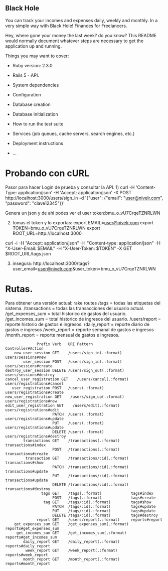 ## Black Hole
You can track your incomes and expenses daily, weekly and monthly. In a very simple way with Black Hole! Finances for Freelancers.

Hey, where gone your money the last week? do you know?
This README would normally document whatever steps are necessary to get the
application up and running.

Things you may want to cover:

* Ruby version: 2.3.0
* Rails 5 - API.

* System dependencies

* Configuration

* Database creation

* Database initialization

* How to run the test suite

* Services (job queues, cache servers, search engines, etc.)

* Deployment instructions

* ...

# Probando con cURL
Pasor para hacer Login de prueba y consultar la API.
1)
curl -H 'Content-Type: application/json' -H 'Accept: application/json' -X POST http://localhost:3000/users/sign_in -d '{"user": {"email": "user@nivelr.com", "password": "clave12345"}}'

Genera un json y de ahi podes ver el user token:bmu_o_vU7CrqeTZNRLWN

2) tomas el token y lo exportas:
export EMAIL=user@nivelr.com
export TOKEN=bmu_o_vU7CrqeTZNRLWN
export ROOT_URL=http://localhost:3000

curl -i -H "Accept: application/json" -H "Content-type: application/json"  -H "X-User-Email: $EMAIL" -H "X-User-Token: $TOKEN" -X GET $ROOT_URL/tags.json

3) insegura:
http://localhost:3000/tags?user_email=user@nivelr.com&user_token=bmu_o_vU7CrqeTZNRLWN

# Rutas.
Para obtener una versión actual: rake routes
/tags = todas las etiquetas del sistema.
/transactions = todas las transacciones del usuario actual.
/get_expenses_sum = total historico de gastos del usuario.
/get_incomes_sum = total historico de ingresos del usuario.
/users/report = reporte historio de gastos e ingresos.
/daily_report = reporte diario de gastos e ingresos
/week_report = reporte semanal de gastos e ingresos
/month_report = reporte mensual de gastos e ingresos.





                  Prefix Verb   URI Pattern                 Controller#Action
        new_user_session GET    /users/sign_in(.:format)    users/sessions#new
            user_session POST   /users/sign_in(.:format)    users/sessions#create
    destroy_user_session DELETE /users/sign_out(.:format)   users/sessions#destroy
    cancel_user_registration GET    /users/cancel(.:format)     users/registrations#cancel
       user_registration POST   /users(.:format)            users/registrations#create
    new_user_registration GET    /users/sign_up(.:format)    users/registrations#new
    edit_user_registration GET    /users/edit(.:format)       users/registrations#edit
                         PATCH  /users(.:format)            users/registrations#update
                         PUT    /users(.:format)            users/registrations#update
                         DELETE /users(.:format)            users/registrations#destroy
            transactions GET    /transactions(.:format)     transactions#index
                         POST   /transactions(.:format)     transactions#create
             transaction GET    /transactions/:id(.:format) transactions#show
                         PATCH  /transactions/:id(.:format) transactions#update
                         PUT    /transactions/:id(.:format) transactions#update
                         DELETE /transactions/:id(.:format) transactions#destroy
                    tags GET    /tags(.:format)             tags#index
                         POST   /tags(.:format)             tags#create
                     tag GET    /tags/:id(.:format)         tags#show
                         PATCH  /tags/:id(.:format)         tags#update
                         PUT    /tags/:id(.:format)         tags#update
                         DELETE /tags/:id(.:format)         tags#destroy
                  report GET    /users/report(.:format)     reports#report
        get_expenses_sum GET    /get_expenses_sum(.:format) reports#get_expenses_sum
         get_incomes_sum GET    /get_incomes_sum(.:format)  reports#get_incomes_sum
            daily_report GET    /daily_report(.:format)     reports#daily_report
             week_report GET    /week_report(.:format)      reports#week_report
            month_report GET    /month_report(.:format)     reports#month_report
